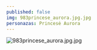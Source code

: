 ```yaml
---
published: false
img: 983princese_aurora.jpg.jpg
personazas: Princesė Aurora
---
```

![983princese_aurora.jpg.jpg]({{site.baseurl}}/img/personazai/983princese_aurora.jpg.jpg)
